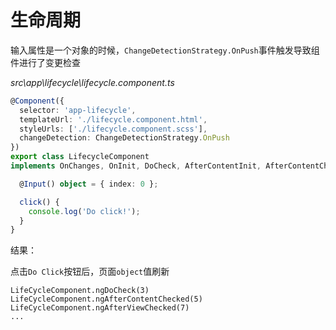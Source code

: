 # 生命周期

输入属性是一个对象的时候，`ChangeDetectionStrategy.OnPush`事件触发导致组件进行了变更检查

*src\app\lifecycle\lifecycle.component.ts*

```typescript
@Component({
  selector: 'app-lifecycle',
  templateUrl: './lifecycle.component.html',
  styleUrls: ['./lifecycle.component.scss'],
  changeDetection: ChangeDetectionStrategy.OnPush
})
export class LifecycleComponent
implements OnChanges, OnInit, DoCheck, AfterContentInit, AfterContentChecked, AfterViewInit, AfterViewChecked, OnDestroy {

  @Input() object = { index: 0 };

  click() {
    console.log('Do click!');
  }
}
```

结果：

点击`Do Click`按钮后，页面`object`值刷新

```
LifeCycleComponent.ngDoCheck(3)
LifeCycleComponent.ngAfterContentChecked(5)
LifeCycleComponent.ngAfterViewChecked(7)
...
```

